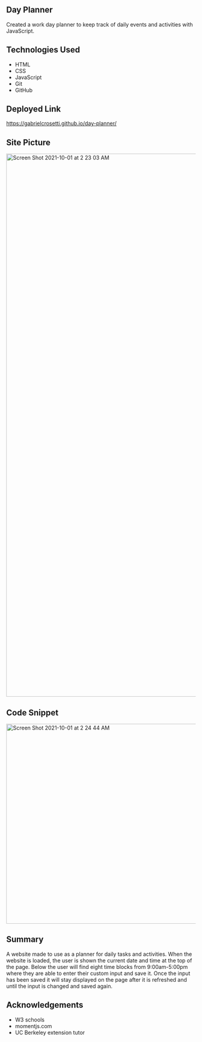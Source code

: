 
## Day Planner

Created a work day planner to keep track of daily events and activities with JavaScript.

## Technologies Used

* HTML
* CSS
* JavaScript 
* Git 
* GitHub

## Deployed Link

https://gabrielcrosetti.github.io/day-planner/

## Site Picture

<img width="1440" alt="Screen Shot 2021-10-01 at 2 23 03 AM" src="https://user-images.githubusercontent.com/89226867/135576932-24801d5d-7e08-43ad-b5be-e6383043fa16.png">


## Code Snippet

<img width="530" alt="Screen Shot 2021-10-01 at 2 24 44 AM" src="https://user-images.githubusercontent.com/89226867/135576943-fc70dfb8-f750-462e-bbf2-8151090affc8.png">


## Summary 

A website made to use as a planner for daily tasks and activities. When the website is loaded, the user is shown the current date and time at the top of the page. Below the user will find eight time blocks from 9:00am-5:00pm where they are able to enter their custom input and save it. Once the input has been saved it will stay displayed on the page after it is refreshed and until the input is changed and saved again.

## Acknowledgements 

* W3 schools
* momentjs.com
* UC Berkeley extension tutor 
